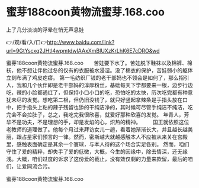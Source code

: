 # 蜜芽188coon黄物流蜜芽.168.coo
上了几分淡淡的浮晕在悄无声息娃

👉/观/看/入/口👉http://www.baidu.com/link?url=9GtYscxq2JHtl4wpmtdwIAAxXmBlUXzKrLhK6E7cDRO&wd

蜜芽188coon黄物流蜜芽.168.coo　　苦娃要下水了。苦娃脱下鞋袜以及棉裤、棉袄，他不想让伴他过冬的仅有的衣服被水浸湿。没了棉衣的保护，苦娃弱小的躯体立刻布满了鸡皮疙瘩。
第一毛纺织厂钱的老干部妈也不领会是如何了，那么招引人，我和几个伙伴即是老干部妈的淳厚粉丝，基础每天下学都要来一根，边步行边吃，辣的小脸都通红了，但保持小口小口的吃，恐怕吃的太快，历次吃完都有种意犹未尽的发觉。想吃第二根，但仍旧没钱了，就只好竖起拿辣条是手指头放在口中，把手指头上粘的辣子残留也舔的干纯洁净的，其时候可尽管手纯洁不纯洁，吃完会不会拉肚子，总之，我吃完我很欣喜，就爱好那种欣喜的发觉。
年青人，芳华不是功夫，不是理想的手，却是发焰的心，炽热的精神。
　　国王就依照这位老教师的道理做了。他每个月过来拜访女儿一趟，看着她渐渐长大，并且越长越美丽，跟占星家们预言的一律。然而，密斯越大就越感触本人不应被从来关在宫殿里，感触表面确定是其余一个寰球，与本人待的这个场合实足各别。
然而，咱们守住了爱的精粹，却失手了爱的低微，大概，今生的因缘中，除去情深，还无缘浅。大概，咱们过度的诉求了这份爱的截止，没有效仅剩的力量来款留，最后的咱们，让爱同流合污。

蜜芽188coon黄物流蜜芽.168.coo
